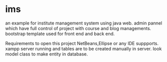 # ims
an example for institute management system using java web.
admin pannel which have full control of project with course and blog managements.
bootstrap template used for front end and back end.

Requirements to open this project
NetBeans,Ellipse or any IDE suppports.
xampp server running and tables are to be created manually in server.
look model class to make entity in database.

